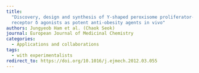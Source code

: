 ```yaml
---
title:
  "Discovery, design and synthesis of Y-shaped peroxisome proliferator-activated
  receptor δ agonists as potent anti-obesity agents in vivo"
authors: Jungyeob Ham et al. (Chaok Seok)
journal: European Journal of Medicinal Chemistry
categories:
  - Applications and collaborations
tags:
  - with experimentalists
redirect_to: https://doi.org/10.1016/j.ejmech.2012.03.055
---
```

